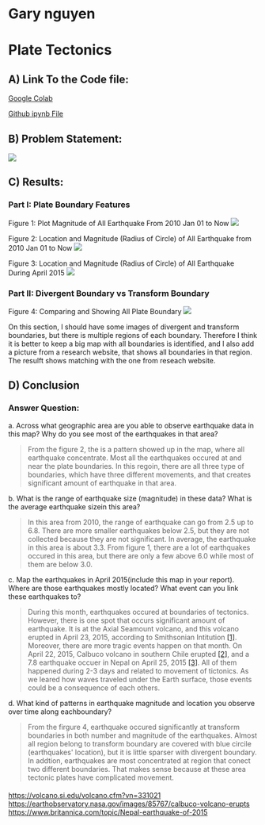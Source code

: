 # Gary nguyen
# Plate Tectonics
## A) Link To the Code file: 
[Google Colab](https://colab.research.google.com/drive/1884EbN0lFHjyt37HAHmTPNkfJH-I10Tf)

[Github ipynb File](https://github.com/garynguyen158/Project-3/blob/master/Nguyen_Project_3.ipynb)
## B) Problem Statement:
![](/Image/Problem.png)
## C) Results:
### Part I: Plate Boundary Features
Figure 1: Plot Magnitude of All Earthquake From 2010 Jan 01 to Now
![](/Image/Magnitude.jpg)


Figure 2: Location and Magnitude (Radius of Circle) of All Earthquake from 2010 Jan 01 to Now
![](/Image/All2.jpg)


Figure 3: Location and Magnitude (Radius of Circle) of All Earthquake During April 2015
![](/Image/April.jpg)


### Part II: Divergent Boundary vs Transform Boundary
Figure 4: Comparing and Showing All Plate Boundary
![](/Image/Compare.jpg)

On this section, I should have some images of divergent and transform boundaries, but there is multiple regions of each boundary. Therefore I think it is better to keep a big map with all boundaries is identified, and I also add a picture from a research website, that shows all boundaries in that region. The resulft shows matching with the one from reseach website.
## D) Conclusion
### Answer Question:
a. Across what geographic area are you able to observe earthquake data in this map? Why do you see most of the earthquakes in that area?

> From the figure 2, the is a pattern showed up in the map, where all earthquake concentrate. Most all the earthquakes occured at and near the plate boundaries. In this regoin, there are all three type of boundaries, which have three different movements, and that creates significant amount of earthquake in that area.


b. What is the range of earthquake size (magnitude) in these data? What is the average earthquake sizein this area?

> In this area from 2010, the range of earthquake can go from 2.5 up to 6.8. There are more smaller earthquakes below 2.5, but they are not collected because they are not significant. In average, the earthquake in this area is about  3.3. From figure 1, there are a lot of earthquakes occured in this area, but there are only a few above 6.0 while most of them are below 3.0.


c. Map the earthquakes in April 2015(include this map in your report). Where are those earthquakes mostly located? What event can you link these earthquakes to? 

> During this month, earthquakes occured at boundaries of tectonics. However, there is one spot that occurs significant amount of earthquake. It is at the Axial Seamount volcano, and this volcano erupted in April 23, 2015, according to Smithsonian Intitution [[1]](https://volcano.si.edu/volcano.cfm?vn=331021). Moreover, there are more tragic events happen on that month. On April 22, 2015, Calbuco volcano in southern Chile erupted [[2]](https://earthobservatory.nasa.gov/images/85767/calbuco-volcano-erupts), and a 7.8 earthquake occuer in Nepal on April 25, 2015 [[3]](https://www.britannica.com/topic/Nepal-earthquake-of-2015). All of them happened during 2-3 days and related to movement of tictonics. As we leared how waves traveled under the Earth surface, those events could be a consequence of each others. 

d. What kind of patterns in earthquake magnitude and location you observe over time along eachboundary?

> From the firgure 4, earthquake occured significantly at transform boundaries in both number and magnitude of the earthquakes. Almost all region belong to transform boundary are covered with blue circile (earthquakes' location), but it is little sparser with divergent boundary. In addtion, earthquakes are most concentrated at region that conect two different boundaries. That makes sense because at these area tectonic plates have complicated movement.
#### 


https://volcano.si.edu/volcano.cfm?vn=331021
https://earthobservatory.nasa.gov/images/85767/calbuco-volcano-erupts
https://www.britannica.com/topic/Nepal-earthquake-of-2015
